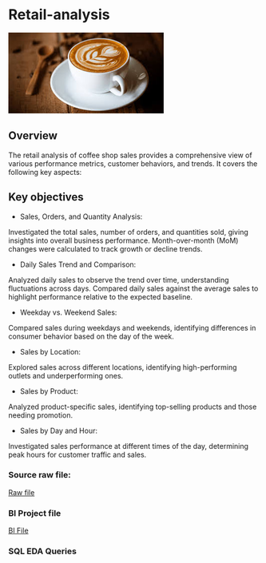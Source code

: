 # Retail-analysis

![](https://github.com/priyadharshan344/Retail-analysis/blob/main/Coffee.jpg)


## Overview
The retail analysis of coffee shop sales provides a comprehensive view of various performance metrics, customer behaviors, and trends. It covers the following key aspects:

## Key objectives
- Sales, Orders, and Quantity Analysis:

Investigated the total sales, number of orders, and quantities sold, giving insights into overall business performance.
Month-over-month (MoM) changes were calculated to track growth or decline trends.

- Daily Sales Trend and Comparison:

Analyzed daily sales to observe the trend over time, understanding fluctuations across days.
Compared daily sales against the average sales to highlight performance relative to the expected baseline.

- Weekday vs. Weekend Sales:

Compared sales during weekdays and weekends, identifying differences in consumer behavior based on the day of the week.

- Sales by Location:

Explored sales across different locations, identifying high-performing outlets and underperforming ones.

- Sales by Product:

Analyzed product-specific sales, identifying top-selling products and those needing promotion.

- Sales by Day and Hour:

Investigated sales performance at different times of the day, determining peak hours for customer traffic and sales.


### Source raw file: 
[Raw file](https://github.com/priyadharshan344/Retail-analysis/blob/main/Coffee%20Shop%20Sales.xlsx)


### BI Project file
[BI File](https://github.com/priyadharshan344/Retail-analysis/blob/main/Coffee%20dash.pbix)

### SQL EDA Queries

